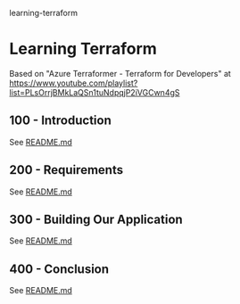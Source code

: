 learning-terraform
# Learning Terraform

Based on "Azure Terraformer - Terraform for Developers" at https://www.youtube.com/playlist?list=PLsOrrjBMkLaQSn1tuNdpqjP2iVGCwn4gS

## 100 - Introduction

See [README.md](./100/README.md)

## 200 - Requirements

See [README.md](./200/README.md)

## 300 - Building Our Application

See [README.md](./300/README.md)

## 400 - Conclusion

See [README.md](./400/README.md)
